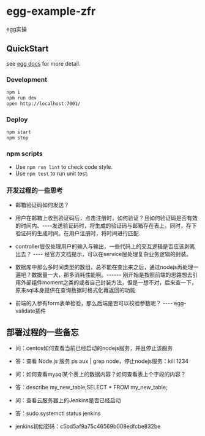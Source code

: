 # egg-example-zfr

egg实操

## QuickStart

<!-- add docs here for user -->

see [egg docs][egg] for more detail.

### Development

```bash
npm i
npm run dev
open http://localhost:7001/
```

### Deploy

```bash
npm start
npm stop
```

### npm scripts

- Use `npm run lint` to check code style.
- Use `npm test` to run unit test.

[egg]: https://eggjs.org


### 开发过程的一些思考

- 邮箱验证码如何发送？
- 用户在邮箱上收到验证码后，点击注册时，如何验证？且如何验证码是否有效的时间内、----发送验证码时，将生成的验证码与邮箱存在表上。同时，存下验证码的生成时间。在用户注册时，将时间进行匹配.

- controller层仅处理用户的输入与输出，一些代码上的交互逻辑是否应该剥离出去？ ---- 经官方文档提示，可以在service层处理复杂业务逻辑的封装。

- 数据库中那么多时间类型的数组，总不能在查出来之后，通过nodejs再处理一遍吧？数据量一大，那多消耗性能啊。------ 刚开始是按照前端的思路想去引用外部组件moment之类的或者自己封装方法，但是一想不对，后来查一下，原来sql本身提供在查询数据时格式化再返回的功能
 
- 前端的入参有form表单检验，那么后端是否可以校验参数呢？ ---- egg-validate插件

## 部署过程的一些备忘

- 问：centos如何查看当前已经启动的nodejs服务，并且停止该服务
- 答：查看 Node.js 服务  ps aux | grep node，停止nodejs服务：kill 1234

- 问：如何查看mysql某个表上的数据内容？如何查看表上个字段的内容？
- 答：describe my_new_table;SELECT * FROM my_new_table;

- 问：查看云服务器上的Jenkins是否已经启动
- 答：sudo systemctl status jenkins

- jenkins初始密码：c5bd5af9a75c46569b008edfcbe832be